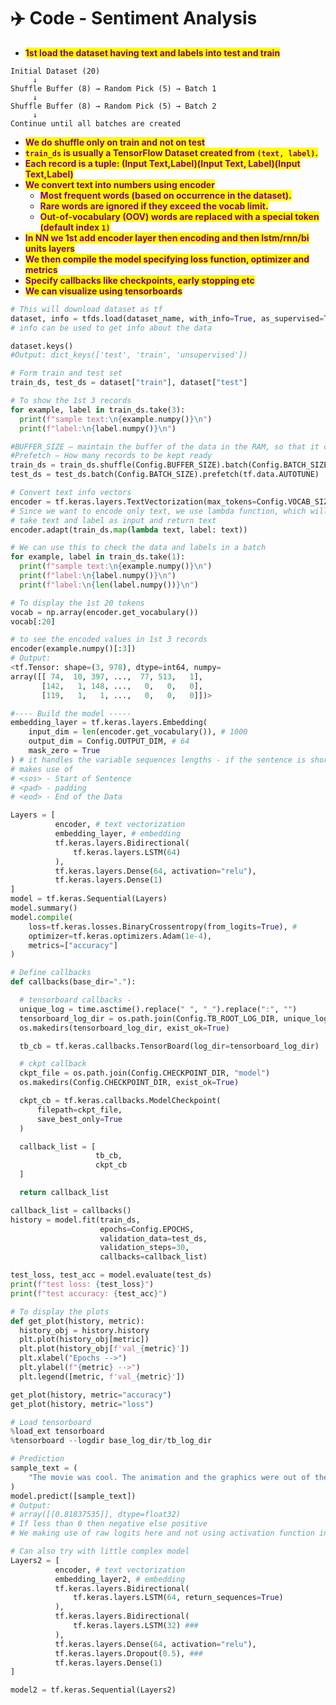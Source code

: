 # ✈️ Code - Sentiment Analysis



* <mark style="color:purple;">**1st load the dataset having text and labels into test and train**</mark>

```
Initial Dataset (20)  
     ↓  
Shuffle Buffer (8) → Random Pick (5) → Batch 1  
     ↓  
Shuffle Buffer (8) → Random Pick (5) → Batch 2  
     ↓  
Continue until all batches are created  
```

* <mark style="color:purple;">**We do shuffle only on train and not on test**</mark>
* <mark style="color:purple;">**`train_ds`**</mark><mark style="color:purple;">**&#x20;**</mark><mark style="color:purple;">**is usually a TensorFlow Dataset created from**</mark><mark style="color:purple;">**&#x20;**</mark><mark style="color:purple;">**`(text, label)`**</mark><mark style="color:purple;">**.**</mark>
* <mark style="color:purple;">**Each record is a tuple: (Input Text,Label)(Input Text, Label)(Input Text,Label)**</mark>
* <mark style="color:purple;">**We convert text into numbers using encoder**</mark>
  * <mark style="color:purple;">**Most frequent words (based on occurrence in the dataset).**</mark>
  * <mark style="color:purple;">**Rare words are ignored if they exceed the vocab limit.**</mark>
  * <mark style="color:purple;">**Out-of-vocabulary (OOV) words are replaced with a special token (default index**</mark><mark style="color:purple;">**&#x20;**</mark><mark style="color:purple;">**`1)`**</mark>
* <mark style="color:purple;">**In NN we 1st add encoder layer then encoding and then lstm/rnn/bi units layers**</mark>
* <mark style="color:purple;">**We then compile the model specifying loss function, optimizer and metrics**</mark>
* <mark style="color:purple;">**Specify callbacks like checkpoints, early stopping etc**</mark>
* <mark style="color:purple;">**We can visualize using tensorboards**</mark>





```python
# This will download dataset as tf
dataset, info = tfds.load(dataset_name, with_info=True, as_supervised=True)
# info can be used to get info about the data

dataset.keys()
#Output: dict_keys(['test', 'train', 'unsupervised'])

# Form train and test set
train_ds, test_ds = dataset["train"], dataset["test"]

# To show the 1st 3 records
for example, label in train_ds.take(3):
  print(f"sample text:\n{example.numpy()}\n")
  print(f"label:\n{label.numpy()}\n")

#BUFFER_SIZE – maintain the buffer of the data in the RAM, so that it can be fetched immediately
#Prefetch – How many records to be kept ready
train_ds = train_ds.shuffle(Config.BUFFER_SIZE).batch(Config.BATCH_SIZE).prefetch(tf.data.AUTOTUNE)
test_ds = test_ds.batch(Config.BATCH_SIZE).prefetch(tf.data.AUTOTUNE)

# Convert text info vectors
encoder = tf.keras.layers.TextVectorization(max_tokens=Config.VOCAB_SIZE)
# Since we want to encode only text, we use lambda function, which will
# take text and label as input and return text
encoder.adapt(train_ds.map(lambda text, label: text))

# We can use this to check the data and labels in a batch
for example, label in train_ds.take(1):
  print(f"sample text:\n{example.numpy()}\n")
  print(f"label:\n{label.numpy()}\n")
  print(f"label:\n{len(label.numpy())}\n")

# To display the 1st 20 tokens
vocab = np.array(encoder.get_vocabulary())
vocab[:20]

# to see the encoded values in 1st 3 records
encoder(example.numpy()[:3])
# Output:
<tf.Tensor: shape=(3, 978), dtype=int64, numpy=
array([[ 74,  10, 397, ...,  77, 513,   1],
       [142,   1, 148, ...,   0,   0,   0],
       [119,   1,   1, ...,   0,   0,   0]])>

#---- Build the model -----
embedding_layer = tf.keras.layers.Embedding(
    input_dim = len(encoder.get_vocabulary()), # 1000
    output_dim = Config.OUTPUT_DIM, # 64
    mask_zero = True
) # it handles the variable sequences lengths - if the sentence is short, it adds zero
# makes use of 
# <sos> - Start of Sentence
# <pad> - padding
# <eod> - End of the Data

Layers = [
          encoder, # text vectorization
          embedding_layer, # embedding
          tf.keras.layers.Bidirectional(
              tf.keras.layers.LSTM(64)
          ),
          tf.keras.layers.Dense(64, activation="relu"),
          tf.keras.layers.Dense(1)
]
model = tf.keras.Sequential(Layers)
model.summary()
model.compile(
    loss=tf.keras.losses.BinaryCrossentropy(from_logits=True), # 
    optimizer=tf.keras.optimizers.Adam(1e-4),
    metrics=["accuracy"]
)

# Define callbacks
def callbacks(base_dir="."):

  # tensorboard callbacks - 
  unique_log = time.asctime().replace(" ", "_").replace(":", "")
  tensorboard_log_dir = os.path.join(Config.TB_ROOT_LOG_DIR, unique_log)
  os.makedirs(tensorboard_log_dir, exist_ok=True)

  tb_cb = tf.keras.callbacks.TensorBoard(log_dir=tensorboard_log_dir)

  # ckpt callback
  ckpt_file = os.path.join(Config.CHECKPOINT_DIR, "model")
  os.makedirs(Config.CHECKPOINT_DIR, exist_ok=True)

  ckpt_cb = tf.keras.callbacks.ModelCheckpoint(
      filepath=ckpt_file,
      save_best_only=True
  )

  callback_list = [
                   tb_cb,
                   ckpt_cb
  ]

  return callback_list

callback_list = callbacks()
history = model.fit(train_ds,
                    epochs=Config.EPOCHS,
                    validation_data=test_ds,
                    validation_steps=30,
                    callbacks=callback_list)

test_loss, test_acc = model.evaluate(test_ds)
print(f"test loss: {test_loss}")
print(f"test accuracy: {test_acc}")

# To display the plots
def get_plot(history, metric):
  history_obj = history.history
  plt.plot(history_obj[metric])
  plt.plot(history_obj[f'val_{metric}'])
  plt.xlabel("Epochs -->")
  plt.ylabel(f"{metric} -->")
  plt.legend([metric, f'val_{metric}'])

get_plot(history, metric="accuracy")
get_plot(history, metric="loss")

# Load tensorboard
%load_ext tensorboard
%tensorboard --logdir base_log_dir/tb_log_dir

# Prediction
sample_text = (
    "The movie was cool. The animation and the graphics were out of the world. I would recommend this movie."
)
model.predict([sample_text])
# Output:
# array([[0.81837535]], dtype=float32)
# If less than 0 then negative else positive
# We making use of raw logits here and not using activation function in output

# Can also try with little complex model
Layers2 = [
          encoder, # text vectorization
          embedding_layer2, # embedding
          tf.keras.layers.Bidirectional(
              tf.keras.layers.LSTM(64, return_sequences=True)
          ),
          tf.keras.layers.Bidirectional(
              tf.keras.layers.LSTM(32) ### 
          ),
          tf.keras.layers.Dense(64, activation="relu"),
          tf.keras.layers.Dropout(0.5), ###
          tf.keras.layers.Dense(1)
]

model2 = tf.keras.Sequential(Layers2)
```
